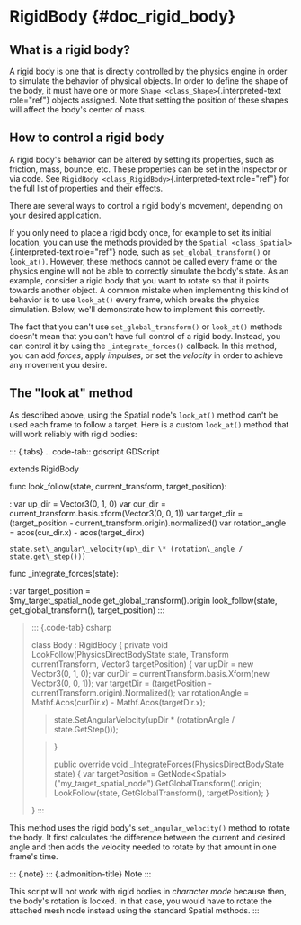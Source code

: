 RigidBody {#doc_rigid_body}
=========

What is a rigid body?
---------------------

A rigid body is one that is directly controlled by the physics engine in
order to simulate the behavior of physical objects. In order to define
the shape of the body, it must have one or more
`Shape <class_Shape>`{.interpreted-text role="ref"} objects assigned.
Note that setting the position of these shapes will affect the body\'s
center of mass.

How to control a rigid body
---------------------------

A rigid body\'s behavior can be altered by setting its properties, such
as friction, mass, bounce, etc. These properties can be set in the
Inspector or via code. See
`RigidBody <class_RigidBody>`{.interpreted-text role="ref"} for the full
list of properties and their effects.

There are several ways to control a rigid body\'s movement, depending on
your desired application.

If you only need to place a rigid body once, for example to set its
initial location, you can use the methods provided by the
`Spatial <class_Spatial>`{.interpreted-text role="ref"} node, such as
`set_global_transform()` or `look_at()`. However, these methods cannot
be called every frame or the physics engine will not be able to
correctly simulate the body\'s state. As an example, consider a rigid
body that you want to rotate so that it points towards another object. A
common mistake when implementing this kind of behavior is to use
`look_at()` every frame, which breaks the physics simulation. Below,
we\'ll demonstrate how to implement this correctly.

The fact that you can\'t use `set_global_transform()` or `look_at()`
methods doesn\'t mean that you can\'t have full control of a rigid body.
Instead, you can control it by using the `_integrate_forces()` callback.
In this method, you can add *forces*, apply *impulses*, or set the
*velocity* in order to achieve any movement you desire.

The \"look at\" method
----------------------

As described above, using the Spatial node\'s `look_at()` method can\'t
be used each frame to follow a target. Here is a custom `look_at()`
method that will work reliably with rigid bodies:

::: {.tabs}
.. code-tab:: gdscript GDScript

extends RigidBody

func look\_follow(state, current\_transform, target\_position):

:   var up\_dir = Vector3(0, 1, 0) var cur\_dir =
    current\_transform.basis.xform(Vector3(0, 0, 1)) var target\_dir =
    (target\_position - current\_transform.origin).normalized() var
    rotation\_angle = acos(cur\_dir.x) - acos(target\_dir.x)

    state.set\_angular\_velocity(up\_dir \* (rotation\_angle /
    state.get\_step()))

func \_integrate\_forces(state):

:   var target\_position =
    \$my\_target\_spatial\_node.get\_global\_transform().origin
    look\_follow(state, get\_global\_transform(), target\_position)
:::

> ::: {.code-tab}
> csharp
>
> class Body : RigidBody { private void
> LookFollow(PhysicsDirectBodyState state, Transform currentTransform,
> Vector3 targetPosition) { var upDir = new Vector3(0, 1, 0); var curDir
> = currentTransform.basis.Xform(new Vector3(0, 0, 1)); var targetDir =
> (targetPosition - currentTransform.origin).Normalized(); var
> rotationAngle = Mathf.Acos(curDir.x) - Mathf.Acos(targetDir.x);
>
> > state.SetAngularVelocity(upDir \* (rotationAngle /
> > state.GetStep()));
>
> > }
> >
> > public override void \_IntegrateForces(PhysicsDirectBodyState state)
> > { var targetPosition =
> > GetNode\<Spatial\>(\"my\_target\_spatial\_node\").GetGlobalTransform().origin;
> > LookFollow(state, GetGlobalTransform(), targetPosition); }
>
> }
> :::

This method uses the rigid body\'s `set_angular_velocity()` method to
rotate the body. It first calculates the difference between the current
and desired angle and then adds the velocity needed to rotate by that
amount in one frame\'s time.

::: {.note}
::: {.admonition-title}
Note
:::

This script will not work with rigid bodies in *character mode* because
then, the body\'s rotation is locked. In that case, you would have to
rotate the attached mesh node instead using the standard Spatial
methods.
:::
